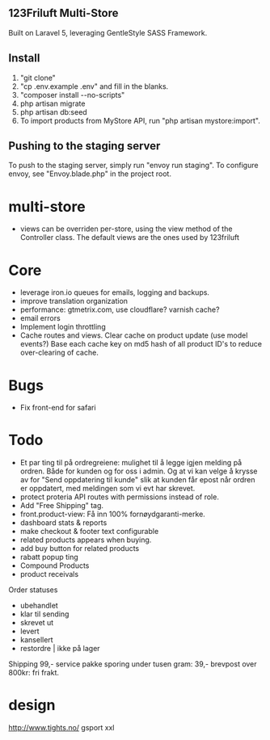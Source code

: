 ## 123Friluft Multi-Store
Built on Laravel 5, leveraging GentleStyle SASS Framework.

## Install

1. "git clone"
2. "cp .env.example .env" and fill in the blanks.
3. "composer install --no-scripts"
4. php artisan migrate
5. php artisan db:seed
8. To import products from MyStore API, run "php artisan mystore:import".


## Pushing to the staging server
To push to the staging server, simply run "envoy run staging".
To configure envoy, see "Envoy.blade.php" in the project root.


# multi-store
- views can be overriden per-store, using the view method of the Controller class. The default views are the ones used by 123friluft

# Core
- leverage iron.io queues for emails, logging and backups.
- improve translation organization
- performance: gtmetrix.com, use cloudflare? varnish cache?
- email errors
- Implement login throttling
- Cache routes and views. Clear cache on product update (use model events?) Base each cache key on md5 hash of all product ID's to reduce over-clearing of cache.


# Bugs
- Fix front-end for safari


# Todo
- Et par ting til på ordregreiene:  mulighet til å legge igjen melding på ordren.
  Både for kunden og for oss i admin. Og at vi kan velge  å krysse av for
  "Send oppdatering til kunde" slik at kunden får epost når ordren er oppdatert, med meldingen som vi evt har skrevet.
- protect proteria API routes with permissions instead of role.
- Add "Free Shipping" tag.
- front.product-view: Få inn 100% fornøydgaranti-merke.
- dashboard stats & reports
- make checkout & footer text configurable
- related products appears when buying.
- add buy button for related products
- rabatt popup ting
- Compound Products
- product receivals

Order statuses
- ubehandlet
- klar til sending
- skrevet ut
- levert
- kansellert
- restordre | ikke på lager

Shipping
99,- service pakke sporing
under tusen gram: 39,- brevpost
over 800kr: fri frakt.

# design
http://www.tights.no/
gsport
xxl